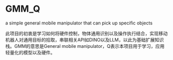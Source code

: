# GMM_Q
a simple general mobile manipulator that can pick up specific objects

此项目的初衷是学习如何将硬件控制，物体通用识别以及操作执行结合，实现移动机器人对通用目标的拾取，串联相关API如DINO以及LLM，以此为基础扩展知识栈。GMM的意思是General mobile manipulator，Q表示本项目用于学习，应用轻量化的模型以及硬件。

